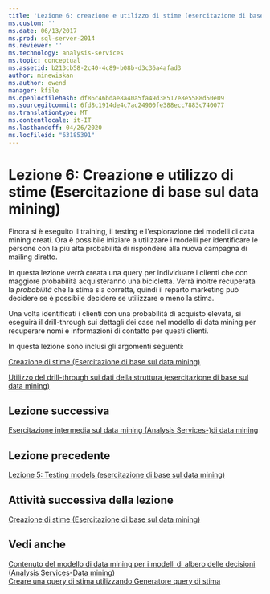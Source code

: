 ```yaml
---
title: 'Lezione 6: creazione e utilizzo di stime (esercitazione di base sul data mining) | Microsoft Docs'
ms.custom: ''
ms.date: 06/13/2017
ms.prod: sql-server-2014
ms.reviewer: ''
ms.technology: analysis-services
ms.topic: conceptual
ms.assetid: b213cb58-2c40-4c89-b08b-d3c36a4afad3
author: minewiskan
ms.author: owend
manager: kfile
ms.openlocfilehash: df86c46bdae8a40a5fa49d38517e8e5588d50e09
ms.sourcegitcommit: 6fd8c1914de4c7ac24900fe388ecc7883c740077
ms.translationtype: MT
ms.contentlocale: it-IT
ms.lasthandoff: 04/26/2020
ms.locfileid: "63185391"
---
```

# <a name="lesson-6-creating-and-working-with-predictions-basic-data-mining-tutorial"></a>Lezione 6: Creazione e utilizzo di stime (Esercitazione di base sul data mining)
  Finora si è eseguito il training, il testing e l'esplorazione dei modelli di data mining creati. Ora è possibile iniziare a utilizzare i modelli per identificare le persone con la più alta probabilità di rispondere alla nuova campagna di mailing diretto.  
  
 In questa lezione verrà creata una query per individuare i clienti che con maggiore probabilità acquisteranno una bicicletta. Verrà inoltre recuperata la *probabilità* che la stima sia corretta, quindi il reparto marketing può decidere se è possibile decidere se utilizzare o meno la stima.  
  
 Una volta identificati i clienti con una probabilità di acquisto elevata, si eseguirà il drill-through sui dettagli dei case nel modello di data mining per recuperare nomi e informazioni di contatto per questi clienti.  
  
 In questa lezione sono inclusi gli argomenti seguenti:  
  
 [Creazione di stime &#40;Esercitazione di base sul data mining&#41;](../../2014/tutorials/creating-predictions-basic-data-mining-tutorial.md)  
  
 [Utilizzo del drill-through sui dati della struttura &#40;esercitazione di base sul data mining&#41;](../../2014/tutorials/using-drillthrough-on-structure-data-basic-data-mining-tutorial.md)  
  
## <a name="next-lesson"></a>Lezione successiva  
 [Esercitazione intermedia sul data mining &#40;Analysis Services-&#41;di data mining](../../2014/tutorials/intermediate-data-mining-tutorial-analysis-services-data-mining.md)  
  
## <a name="previous-lesson"></a>Lezione precedente  
 [Lezione 5: Testing models &#40;esercitazione di base sul data mining&#41;](../../2014/tutorials/lesson-5-testing-models-basic-data-mining-tutorial.md)  
  
## <a name="next-task-in-lesson"></a>Attività successiva della lezione  
 [Creazione di stime &#40;Esercitazione di base sul data mining&#41;](../../2014/tutorials/creating-predictions-basic-data-mining-tutorial.md)  
  
## <a name="see-also"></a>Vedi anche  
 [Contenuto del modello di data mining per i modelli di albero delle decisioni &#40;Analysis Services-Data mining&#41;](../../2014/analysis-services/data-mining/mining-model-content-for-decision-tree-models-analysis-services-data-mining.md)   
 [Creare una query di stima utilizzando Generatore query di stima](../../2014/analysis-services/data-mining/create-a-prediction-query-using-the-prediction-query-builder.md)  
  
  
